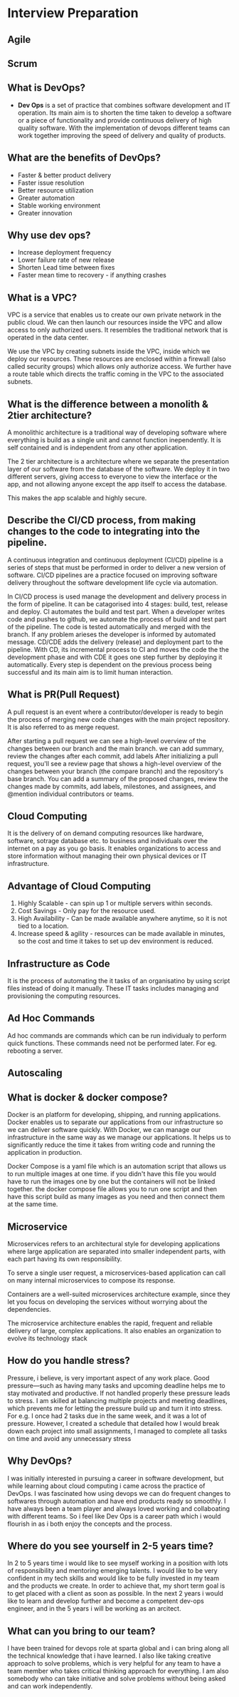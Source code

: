# Interview Preparation
## Agile

## Scrum

## What is DevOps?
- **Dev Ops** is a set of practice that combines software development and IT operation. Its main aim is to shorten the time taken to develop a software or a piece of functionality and provide continuous delivery of high quality software. With the implementation of devops different teams can work together improving the speed of delivery and quality of products.

## What are the benefits of DevOps?
- Faster & better product delivery
- Faster issue resolution
- Better resource utilization
- Greater automation
- Stable working environment
- Greater innovation

## Why use dev ops?
- Increase deployment frequency
- Lower failure rate of new release
- Shorten Lead time between fixes
- Faster mean time to recovery - if anything crashes

## What is a VPC?
VPC is a service that enables us to create our own private network in the public cloud. We can then launch our resources inside the VPC and allow access to only authorized users. It resembles the traditional network that is operated in the data center.

We use the VPC by creating subnets inside the VPC, inside which we deploy our resources. These resources are enclosed within a firewall (also called security groups) which allows only authorize access. We further have a route table which directs the traffic coming in the VPC to the associated subnets.


## What is the difference between a monolith & 2tier architecture?

A monolithic architecture is a traditional way of developing software where everything is build as a single unit and cannot function inependently. It is self contained and is independent from any other application.

The 2 tier architecture is a architecture where we separate the presentation layer of our software from the database of the software. We deploy it in two different servers, giving access to everyone to view the interface or the app, and not allowing anyone except the app itself to access the database.

This makes the app scalable and highly secure. 

## Describe the CI/CD process, from making changes to the code to integrating into the pipeline.

A continuous integration and continuous deployment (CI/CD) pipeline is a series of steps that must be performed in order to deliver a new version of software. CI/CD pipelines are a practice focused on improving software delivery throughout the software development life cycle via automation. 

In CI/CD process is used manage the development and delivery process in the form of pipeline. It can be catagorised into 4 stages: build, test, release and deploy. CI automates the build and test part. When a developer writes code and pushes to github, we automate the process of build and test part of the pipeline. The code is tested automatically and merged with the branch. If any problem arieses the developer is informed by automated message. 
CD/CDE adds the delivery (release) and deployment part to the pipeline. With CD, its incremental process to CI and moves the code the the development phase and with CDE it goes one step further by deploying it automatically. Every step is dependent on the previous process being successful and its main aim is to limit human interaction.

## What is PR(Pull Request)

A pull request is an event where a contributor/developer is ready to begin the process of merging new code changes with the main project repository. It is also referred to as merge request.

After starting a pull request we can see a high-level overview of the changes between our branch and the main branch. we can add summary, review the changes after each commit, add labels
After initializing a pull request, you'll see a review page that shows a high-level overview of the changes between your branch (the compare branch) and the repository's base branch. You can add a summary of the proposed changes, review the changes made by commits, add labels, milestones, and assignees, and @mention individual contributors or teams. 

## Cloud Computing

It is the delivery of on demand computing resources like hardware, software, sotrage database etc. to business and individuals over the internet on a pay as you go basis. It enables organizations to access and store information without managing their own physical devices or IT infrastructure.

## Advantage of Cloud Computing
1. Highly Scalable - can spin up 1 or multiple servers within seconds.
2. Cost Savings - Only pay for the resource used.
3. High Availability - Can be made available anywhere anytime, so it is not tied to a location.
4. Increase speed & agility - resources can be made available in minutes, so the cost and time it takes to set up dev environment is reduced.

## Infrastructure as Code
It is the process of automating the it tasks of an organisatino by using script files instead of doing it manually. These IT tasks includes managing and provisioning the computing resources.

## Ad Hoc Commands
Ad hoc commands are commands which can be run individualy to perform quick functions. These commands need not be performed later. For eg. rebooting a server.

## Autoscaling

## What is docker & docker compose?

Docker is an platform for developing, shipping, and running applications. Docker enables us to separate our applications from our infrastructure so we can deliver software quickly. With Docker, we can manage our infrastructure in the same way as we manage our applications. It helps us to significantly reduce the time it takes from writing code and running the application in production.

Docker Compose is a yaml file which is an automation script that allows us to run multiple images at one time. if you didn't have this file you would have to run the images one by one but the containers will not be linked together. the docker compose file allows you to run one script and then have this script build as many images as you need and then connect them at the same time.

## Microservice

Microservices refers to an architectural style for developing applications where large application are separated into smaller independent parts, with each part having its own responsibility.

To serve a single user request, a microservices-based application can call on many internal microservices to compose its response.

Containers are a well-suited microservices architecture example, since they let you focus on developing the services without worrying about the dependencies.

The microservice architecture enables the rapid, frequent and reliable delivery of large, complex applications. It also enables an organization to evolve its technology stack

## How do you handle stress?

Pressure, i believe, is very important aspect of any work place. Good pressure—such as having many tasks and upcoming deadline helps me to stay motivated and productive. If not handled properly these pressure leads to stress. I am skilled at balancing multiple projects and meeting deadlines, which prevents me for letting the pressure build up and turn it into stress. For e.g. I once had 2 tasks due in the same week, and it was a lot of pressure. However, I created a schedule that detailed how I would break down each project into small assignments, I managed to complete all tasks on time and avoid any unnecessary stress

## Why DevOps?

I was initially interested in pursuing a career in software development, but while learning about cloud computing i came across the practice of DevOps. I was fascinated how using devops we can do frequent changes to softwares through automation and have end products ready so smoothly. I have always been a team player and always loved working and collaboating with different teams. So i feel like Dev Ops is a career path which i would flourish in as i both enjoy the concepts and the process.

## Where do you see yourself in 2-5 years time?

In 2 to 5 years time i would like to see myself working in a position with lots of responsibility and mentoring emerging talents. I would like to be very confident in my tech skills and would like to be fully invested in my team and the products we create. In order to achieve that, my short term goal is to get placed with a client as soon as possible. In the next 2 years i would like to learn and develop further and become a competent dev-ops engineer, and in the 5 years i will be working as an arcitect.

## What can you bring to our team?

I have been trained for devops role at sparta global and i can bring along all the technical knowledge that i have learned. I also like taking creative approach to solve problems, which is very helpful for any team to have a team member who takes critical thinking approach for everything. I am also somebody who can take initiative and solve problems without being asked and can work independently. 

